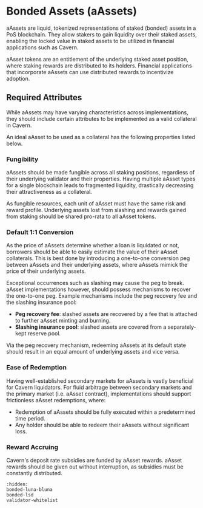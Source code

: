 # Bonded Assets (aAssets)

aAssets are liquid, tokenized representations of staked (bonded) assets in a PoS blockchain. They allow stakers to gain liquidity over their staked assets, enabling the locked value in staked assets to be utilized in financial applications such as Cavern.

aAsset tokens are an entitlement of the underlying staked asset position, where staking rewards are distributed to its holders. Financial applications that incorporate aAssets can use distributed rewards to incentivize adoption.

## Required Attributes

While aAssets may have varying characteristics across implementations, they should include certain attributes to be implemented as a valid collateral in Cavern.

An ideal aAsset to be used as a collateral has the following properties listed below.

### Fungibility

aAssets should be made fungible across all staking positions, regardless of their underlying validator and their properties. Having multiple aAsset types for a single blockchain leads to fragmented liquidity, drastically decreasing their attractiveness as a collateral.

As fungible resources, each unit of aAsset must have the same risk and reward profile. Underlying assets lost from slashing and rewards gained from staking should be shared pro-rata to all aAsset tokens.

### Default 1:1 Conversion

As the price of aAssets determine whether a loan is liquidated or not, borrowers should be able to easily estimate the value of their aAsset collaterals. This is best done by introducing a one-to-one conversion peg between aAssets and their underlying assets, where aAssets mimick the price of their underlying assets.

Exceptional occurrences such as slashing may cause the peg to break. aAsset implementations however, should possess mechanisms to recover the one-to-one peg. Example mechanisms include the peg recovery fee and the slashing insurance pool:

* **Peg recovery fee**: slashed assets are recovered by a fee that is attached to further aAsset minting and burning.
* **Slashing insurance pool**: slashed assets are covered from a separately-kept reserve pool.

Via the peg recovery mechanism, redeeming aAssets at its default state should result in an equal amount of underlying assets and vice versa.

### Ease of Redemption

Having well-established secondary markets for aAssets is vastly beneficial for Cavern liquidators. For fluid arbitrage between secondary markets and the primary market (i.e. aAsset contract), implementations should support frictionless aAsset redemptions, where:

* Redemption of aAssets should be fully executed within a predetermined time period.
* Any holder should be able to redeem their aAssets without significant loss.

### Reward Accruing

Cavern's deposit rate subsidies are funded by aAsset rewards. aAsset rewards should be given out without interruption, as subsidies must be constantly distributed.

```{toctree}
:hidden:
bonded-luna-bluna
bonded-lsd
validator-whitelist
```
